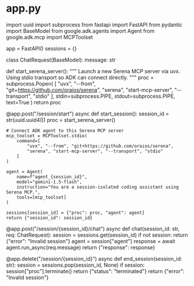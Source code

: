 # app.py
import uuid
import subprocess
from fastapi import FastAPI
from pydantic import BaseModel
from google.adk.agents import Agent
from google.adk.mcp import MCPToolset

app = FastAPI()
sessions = {}

class ChatRequest(BaseModel):
    message: str

def start_serena_server():
    """
    Launch a new Serena MCP server via uvx.
    Using stdio transport so ADK can connect directly.
    """
    proc = subprocess.Popen(
        [
            "uvx", "--from", "git+https://github.com/oraios/serena",
            "serena", "start-mcp-server", "--transport", "stdio"
        ],
        stdin=subprocess.PIPE,
        stdout=subprocess.PIPE,
        text=True
    )
    return proc

@app.post("/session/start")
async def start_session():
    session_id = str(uuid.uuid4())
    proc = start_serena_server()

    # Connect ADK agent to this Serena MCP server
    mcp_toolset = MCPToolset.stdio(
        command=[
            "uvx", "--from", "git+https://github.com/oraios/serena",
            "serena", "start-mcp-server", "--transport", "stdio"
        ]
    )

    agent = Agent(
        name=f"agent_{session_id}",
        model="gemini-1.5-flash",
        instruction="You are a session-isolated coding assistant using Serena MCP.",
        tools=[mcp_toolset]
    )

    sessions[session_id] = {"proc": proc, "agent": agent}
    return {"session_id": session_id}

@app.post("/session/{session_id}/chat")
async def chat(session_id: str, req: ChatRequest):
    session = sessions.get(session_id)
    if not session:
        return {"error": "Invalid session"}
    agent = session["agent"]
    response = await agent.run_async(req.message)
    return {"response": response}

@app.delete("/session/{session_id}")
async def end_session(session_id: str):
    session = sessions.pop(session_id, None)
    if session:
        session["proc"].terminate()
        return {"status": "terminated"}
    return {"error": "Invalid session"}
